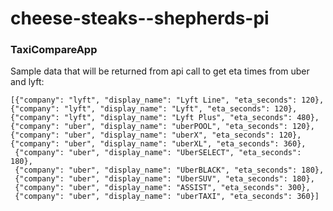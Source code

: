 # cheese-steaks--shepherds-pi

### TaxiCompareApp

Sample data that will be returned from api call to get eta times from uber and lyft:

	[{"company": "lyft", "display_name": "Lyft Line", "eta_seconds": 120}, 
	{"company": "lyft", "display_name": "Lyft", "eta_seconds": 120}, 
	{"company": "lyft", "display_name": "Lyft Plus", "eta_seconds": 480}, 
	{"company": "uber", "display_name": "uberPOOL", "eta_seconds": 120}, 
	{"company": "uber", "display_name": "uberX", "eta_seconds": 120}, 
	{"company": "uber", "display_name": "uberXL", "eta_seconds": 360},
	 {"company": "uber", "display_name": "UberSELECT", "eta_seconds": 180}, 
	 {"company": "uber", "display_name": "UberBLACK", "eta_seconds": 180}, 
	 {"company": "uber", "display_name": "UberSUV", "eta_seconds": 180}, 
	 {"company": "uber", "display_name": "ASSIST", "eta_seconds": 300}, 
	 {"company": "uber", "display_name": "uberTAXI", "eta_seconds": 360}]
